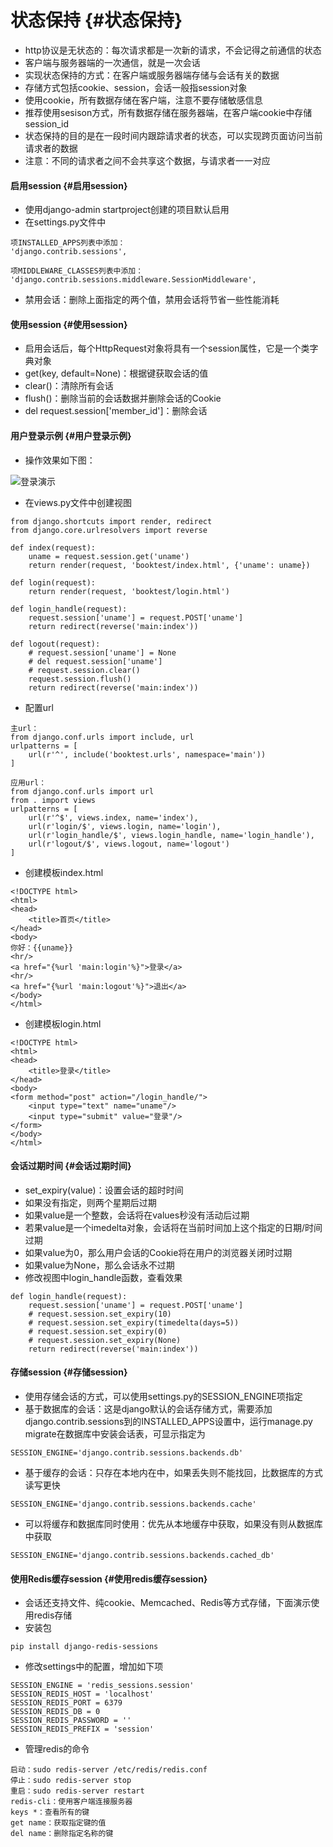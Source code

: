 # 状态保持 {#状态保持}

* http协议是无状态的：每次请求都是一次新的请求，不会记得之前通信的状态
* 客户端与服务器端的一次通信，就是一次会话
* 实现状态保持的方式：在客户端或服务器端存储与会话有关的数据
* 存储方式包括cookie、session，会话一般指session对象
* 使用cookie，所有数据存储在客户端，注意不要存储敏感信息
* 推荐使用sesison方式，所有数据存储在服务器端，在客户端cookie中存储session\_id
* 状态保持的目的是在一段时间内跟踪请求者的状态，可以实现跨页面访问当前请求者的数据
* 注意：不同的请求者之间不会共享这个数据，与请求者一一对应

#### 启用session {#启用session}

* 使用django-admin startproject创建的项目默认启用
* 在settings.py文件中

```
项INSTALLED_APPS列表中添加：
'django.contrib.sessions',

项MIDDLEWARE_CLASSES列表中添加：
'django.contrib.sessions.middleware.SessionMiddleware',
```

* 禁用会话：删除上面指定的两个值，禁用会话将节省一些性能消耗

#### 使用session {#使用session}

* 启用会话后，每个HttpRequest对象将具有一个session属性，它是一个类字典对象
* get\(key, default=None\)：根据键获取会话的值
* clear\(\)：清除所有会话
* flush\(\)：删除当前的会话数据并删除会话的Cookie
* del request.session\['member\_id'\]：删除会话

#### 用户登录示例 {#用户登录示例}

* 操作效果如下图：

![](images/login.gif "登录演示")

* 在views.py文件中创建视图

```
from django.shortcuts import render, redirect
from django.core.urlresolvers import reverse

def index(request):
    uname = request.session.get('uname')
    return render(request, 'booktest/index.html', {'uname': uname})

def login(request):
    return render(request, 'booktest/login.html')

def login_handle(request):
    request.session['uname'] = request.POST['uname']
    return redirect(reverse('main:index'))

def logout(request):
    # request.session['uname'] = None
    # del request.session['uname']
    # request.session.clear()
    request.session.flush()
    return redirect(reverse('main:index'))
```

* 配置url

```
主url：
from django.conf.urls import include, url
urlpatterns = [
    url(r'^', include('booktest.urls', namespace='main'))
]

应用url：
from django.conf.urls import url
from . import views
urlpatterns = [
    url(r'^$', views.index, name='index'),
    url(r'login/$', views.login, name='login'),
    url(r'login_handle/$', views.login_handle, name='login_handle'),
    url(r'logout/$', views.logout, name='logout')
]
```

* 创建模板index.html

```
<!DOCTYPE html>
<html>
<head>
    <title>首页</title>
</head>
<body>
你好：{{uname}}
<hr/>
<a href="{%url 'main:login'%}">登录</a>
<hr/>
<a href="{%url 'main:logout'%}">退出</a>
</body>
</html>
```

* 创建模板login.html

```
<!DOCTYPE html>
<html>
<head>
    <title>登录</title>
</head>
<body>
<form method="post" action="/login_handle/">
    <input type="text" name="uname"/>
    <input type="submit" value="登录"/>
</form>
</body>
</html>
```

#### 会话过期时间 {#会话过期时间}

* set\_expiry\(value\)：设置会话的超时时间
* 如果没有指定，则两个星期后过期
* 如果value是一个整数，会话将在values秒没有活动后过期
* 若果value是一个imedelta对象，会话将在当前时间加上这个指定的日期/时间过期
* 如果value为0，那么用户会话的Cookie将在用户的浏览器关闭时过期
* 如果value为None，那么会话永不过期
* 修改视图中login\_handle函数，查看效果

```
def login_handle(request):
    request.session['uname'] = request.POST['uname']
    # request.session.set_expiry(10)
    # request.session.set_expiry(timedelta(days=5))
    # request.session.set_expiry(0)
    # request.session.set_expiry(None)
    return redirect(reverse('main:index'))
```

#### 存储session {#存储session}

* 使用存储会话的方式，可以使用settings.py的SESSION\_ENGINE项指定
* 基于数据库的会话：这是django默认的会话存储方式，需要添加django.contrib.sessions到的INSTALLED\_APPS设置中，运行manage.py migrate在数据库中安装会话表，可显示指定为

```
SESSION_ENGINE='django.contrib.sessions.backends.db'
```

* 基于缓存的会话：只存在本地内在中，如果丢失则不能找回，比数据库的方式读写更快

```
SESSION_ENGINE='django.contrib.sessions.backends.cache'
```

* 可以将缓存和数据库同时使用：优先从本地缓存中获取，如果没有则从数据库中获取

```
SESSION_ENGINE='django.contrib.sessions.backends.cached_db'
```

#### 使用Redis缓存session {#使用redis缓存session}

* 会话还支持文件、纯cookie、Memcached、Redis等方式存储，下面演示使用redis存储
* 安装包

```
pip install django-redis-sessions
```

* 修改settings中的配置，增加如下项

```
SESSION_ENGINE = 'redis_sessions.session'
SESSION_REDIS_HOST = 'localhost'
SESSION_REDIS_PORT = 6379
SESSION_REDIS_DB = 0
SESSION_REDIS_PASSWORD = ''
SESSION_REDIS_PREFIX = 'session'
```

* 管理redis的命令

```
启动：sudo redis-server /etc/redis/redis.conf
停止：sudo redis-server stop
重启：sudo redis-server restart
redis-cli：使用客户端连接服务器
keys *：查看所有的键
get name：获取指定键的值
del name：删除指定名称的键
```



